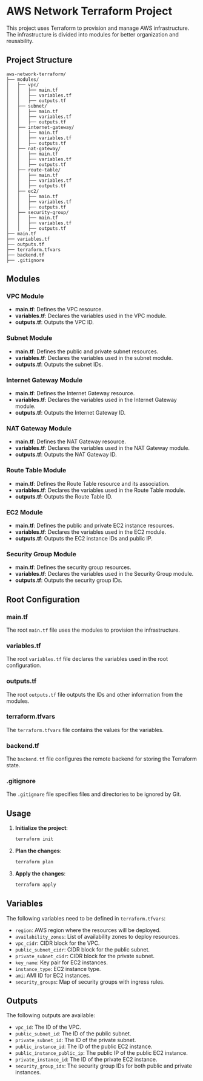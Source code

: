 # AWS Network Terraform Project

This project uses Terraform to provision and manage AWS infrastructure. The infrastructure is divided into modules for better organization and reusability.

## Project Structure

```
aws-network-terraform/
├── modules/
│   ├── vpc/
│   │   ├── main.tf
│   │   ├── variables.tf
│   │   ├── outputs.tf
│   ├── subnet/
│   │   ├── main.tf
│   │   ├── variables.tf
│   │   ├── outputs.tf
│   ├── internet-gateway/
│   │   ├── main.tf
│   │   ├── variables.tf
│   │   ├── outputs.tf
│   ├── nat-gateway/
│   │   ├── main.tf
│   │   ├── variables.tf
│   │   ├── outputs.tf
│   ├── route-table/
│   │   ├── main.tf
│   │   ├── variables.tf
│   │   ├── outputs.tf
│   ├── ec2/
│   │   ├── main.tf
│   │   ├── variables.tf
│   │   ├── outputs.tf
│   ├── security-group/
│   │   ├── main.tf
│   │   ├── variables.tf
│   │   ├── outputs.tf
├── main.tf
├── variables.tf
├── outputs.tf
├── terraform.tfvars
├── backend.tf
├── .gitignore
```

## Modules

### VPC Module

- **main.tf**: Defines the VPC resource.
- **variables.tf**: Declares the variables used in the VPC module.
- **outputs.tf**: Outputs the VPC ID.

### Subnet Module

- **main.tf**: Defines the public and private subnet resources.
- **variables.tf**: Declares the variables used in the subnet module.
- **outputs.tf**: Outputs the subnet IDs.

### Internet Gateway Module

- **main.tf**: Defines the Internet Gateway resource.
- **variables.tf**: Declares the variables used in the Internet Gateway module.
- **outputs.tf**: Outputs the Internet Gateway ID.

### NAT Gateway Module

- **main.tf**: Defines the NAT Gateway resource.
- **variables.tf**: Declares the variables used in the NAT Gateway module.
- **outputs.tf**: Outputs the NAT Gateway ID.

### Route Table Module

- **main.tf**: Defines the Route Table resource and its association.
- **variables.tf**: Declares the variables used in the Route Table module.
- **outputs.tf**: Outputs the Route Table ID.

### EC2 Module

- **main.tf**: Defines the public and private EC2 instance resources.
- **variables.tf**: Declares the variables used in the EC2 module.
- **outputs.tf**: Outputs the EC2 instance IDs and public IP.

### Security Group Module

- **main.tf**: Defines the security group resources.
- **variables.tf**: Declares the variables used in the Security Group module.
- **outputs.tf**: Outputs the security group IDs.

## Root Configuration

### main.tf

The root `main.tf` file uses the modules to provision the infrastructure.

### variables.tf

The root `variables.tf` file declares the variables used in the root configuration.

### outputs.tf

The root `outputs.tf` file outputs the IDs and other information from the modules.

### terraform.tfvars

The `terraform.tfvars` file contains the values for the variables.

### backend.tf

The `backend.tf` file configures the remote backend for storing the Terraform state.

### .gitignore

The `.gitignore` file specifies files and directories to be ignored by Git.

## Usage

1. **Initialize the project**:

    ```sh
    terraform init
    ```

2. **Plan the changes**:

    ```sh
    terraform plan
    ```

3. **Apply the changes**:

    ```sh
    terraform apply
    ```

## Variables

The following variables need to be defined in `terraform.tfvars`:

- `region`: AWS region where the resources will be deployed.
- `availability_zones`: List of availability zones to deploy resources.
- `vpc_cidr`: CIDR block for the VPC.
- `public_subnet_cidr`: CIDR block for the public subnet.
- `private_subnet_cidr`: CIDR block for the private subnet.
- `key_name`: Key pair for EC2 instances.
- `instance_type`: EC2 instance type.
- `ami`: AMI ID for EC2 instances.
- `security_groups`: Map of security groups with ingress rules.

## Outputs

The following outputs are available:

- `vpc_id`: The ID of the VPC.
- `public_subnet_id`: The ID of the public subnet.
- `private_subnet_id`: The ID of the private subnet.
- `public_instance_id`: The ID of the public EC2 instance.
- `public_instance_public_ip`: The public IP of the public EC2 instance.
- `private_instance_id`: The ID of the private EC2 instance.
- `security_group_ids`: The security group IDs for both public and private instances.
